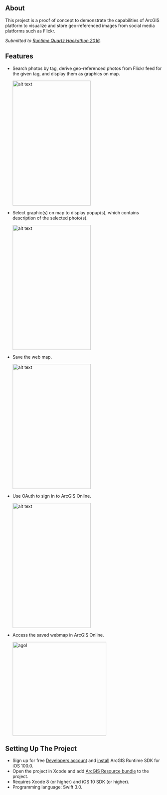 
## About

This project is a proof of concept to demonstrate the capabilities of ArcGIS platform to visualize and store geo-referenced images from social media platforms such as Flickr.

*Submitted to [Runtime Quartz Hackathon 2016](https://blogs.esri.com/esri/arcgis/2017/01/06/runtime-quartz-hackathon-results/).*

## Features
* Search photos by tag, derive geo-referenced photos from Flickr feed for the given tag, and display them as graphics on map.

  <img src="https://cloud.githubusercontent.com/assets/8196343/23489379/e3adae46-fea6-11e6-9eb6-4c6b7444fda2.png" alt="alt text" width="250" height="400">

* Select graphic(s) on map to display popup(s), which contains description of the selected photo(s).

  <img src="https://cloud.githubusercontent.com/assets/8196343/23489403/0567b752-fea7-11e6-8d64-11fe1c102e90.png" alt="alt text" width="250" height="400">

* Save the web map.

  <img src="https://cloud.githubusercontent.com/assets/8196343/23489455/4ecdfea6-fea7-11e6-8c92-4bc20488b94f.png" alt="alt text" width="250" height="400">

* Use OAuth to sign in to ArcGIS Online.

  <img src="https://cloud.githubusercontent.com/assets/8196343/23490723/ed1708ee-feae-11e6-96d9-74843d608b9f.png" alt="alt text" width="250" height="400">

* Access the saved webmap in ArcGIS Online.

  <img width="300" alt="agol" src="https://cloud.githubusercontent.com/assets/8196343/23489500/9b5a02a6-fea7-11e6-9caf-8a1e4b272253.png">

## Setting Up The Project

* Sign up for free [Developers account](https://developers.arcgis.com/sign-in/) and [install](https://developers.arcgis.com/ios/latest/swift/guide/install.htm) ArcGIS Runtime SDK for iOS 100.0.
* Open the project in Xcode and add [ArcGIS Resource bundle](https://developers.arcgis.com/ios/latest/swift/guide/install.htm#ESRI_SECTION2_0A8B5D37BCC649448D1A771ECBAE101A) to the project.
* Requires Xcode 8 (or higher) and iOS 10 SDK (or higher).
* Programming language: Swift 3.0.
